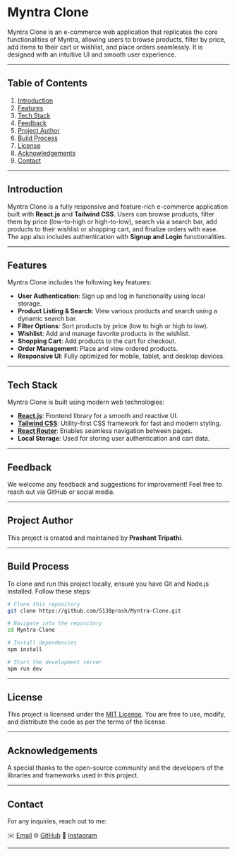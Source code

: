 # Myntra Clone

Myntra Clone is an e-commerce web application that replicates the core functionalities of Myntra, allowing users to browse products, filter by price, add items to their cart or wishlist, and place orders seamlessly. It is designed with an intuitive UI and smooth user experience.

---

## Table of Contents
1. [Introduction](#introduction)
2. [Features](#features)
3. [Tech Stack](#tech-stack)
4. [Feedback](#feedback)
5. [Project Author](#project-author)
6. [Build Process](#build-process)
7. [License](#license)
8. [Acknowledgements](#acknowledgements)
9. [Contact](#contact)

---

## Introduction
Myntra Clone is a fully responsive and feature-rich e-commerce application built with **React.js** and **Tailwind CSS**. Users can browse products, filter them by price (low-to-high or high-to-low), search via a search bar, add products to their wishlist or shopping cart, and finalize orders with ease. The app also includes authentication with **Signup and Login** functionalities.

---

## Features
Myntra Clone includes the following key features:

- **User Authentication**: Sign up and log in functionality using local storage.
- **Product Listing & Search**: View various products and search using a dynamic search bar.
- **Filter Options**: Sort products by price (low to high or high to low).
- **Wishlist**: Add and manage favorite products in the wishlist.
- **Shopping Cart**: Add products to the cart for checkout.
- **Order Management**: Place and view ordered products.
- **Responsive UI**: Fully optimized for mobile, tablet, and desktop devices.

---

## Tech Stack
Myntra Clone is built using modern web technologies:

- **[React.js](https://react.dev/)**: Frontend library for a smooth and reactive UI.
- **[Tailwind CSS](https://tailwindcss.com/)**: Utility-first CSS framework for fast and modern styling.
- **[React Router](https://reactrouter.com/)**: Enables seamless navigation between pages.
- **Local Storage**: Used for storing user authentication and cart data.

---

## Feedback
We welcome any feedback and suggestions for improvement! Feel free to reach out via GitHub or social media.

---

## Project Author
This project is created and maintained by **Prashant Tripathi**.

---

## Build Process
To clone and run this project locally, ensure you have Git and Node.js installed. Follow these steps:

```bash
# Clone this repository
git clone https://github.com/5138prash/Myntra-Clone.git

# Navigate into the repository
cd Myntra-Clone

# Install dependencies
npm install

# Start the development server
npm run dev
```

---

## License
This project is licensed under the [MIT License](LICENSE). You are free to use, modify, and distribute the code as per the terms of the license.

---

## Acknowledgements
A special thanks to the open-source community and the developers of the libraries and frameworks used in this project.

---

## Contact
For any inquiries, reach out to me:

✉️ [Email](https://mail.google.com/mail/u/0/#inbox)  🌐 [GitHub](https://github.com/5138prash)  📸 [Instagram](https://www.instagram.com/prsanttripathi/)

---

